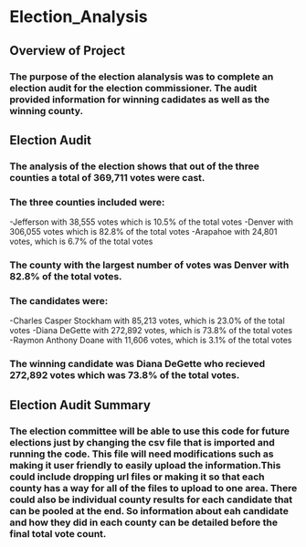 # Election_Analysis
## Overview of Project
### The purpose of the election alanalysis was to complete an election audit for the election commissioner. The audit provided information for winning cadidates as well as the winning county.
## Election Audit 
### The analysis of the election shows that out of the three counties a total of 369,711 votes were cast. 

### The three counties included were:
  -Jefferson with 38,555 votes which is 10.5% of the total votes 
  -Denver  with 306,055 votes which is 82.8% of the total votes 
  -Arapahoe with 24,801 votes, which is 6.7% of the total votes
  
  
### The county with the largest number of votes was Denver with 82.8% of the total votes. 


### The candidates were:
  -Charles Casper Stockham with 85,213 votes, which is 23.0% of the total votes 
  -Diana DeGette with 272,892 votes, which is 73.8% of the total votes
  -Raymon Anthony Doane with 11,606 votes, which is 3.1% of the total votes
  
### The winning candidate was Diana DeGette who recieved 272,892 votes which was 73.8% of the total votes. 

  
## Election Audit Summary 
### The election committee will be able to use this code for future elections just by changing the csv file that is imported and running the code. This file will need modifications such as making it user friendly to easily upload the information.This could include dropping url files or making it so that each county has a way for all of the files to upload to one area. There could also be individual county results for each candidate that can be pooled at the end. So information about eah candidate and how they did in each county can be detailed before the final total vote count. 

